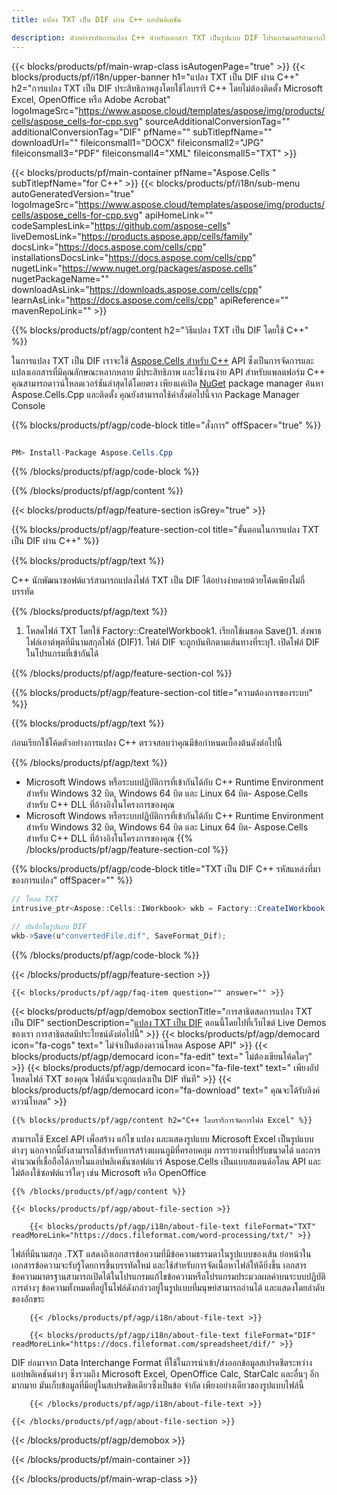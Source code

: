 ```yaml
---
title: แปลง TXT เป็น DIF ผ่าน C++ แอปพลิเคชัน 

description: ตัวอย่างรหัสการแปลง C++ สำหรับเอกสาร TXT เป็นรูปแบบ DIF โปรแกรมเมอร์สามารถใช้ซอร์สโค้ดนี้สำหรับการแปลงแบตช์ TXT เป็น DIF ภายในแอปพลิเคชัน C++ ใดๆ
---
```

{{< blocks/products/pf/main-wrap-class isAutogenPage="true" >}}
{{< blocks/products/pf/i18n/upper-banner h1="แปลง TXT เป็น DIF ผ่าน C++" h2="การแปลง TXT เป็น DIF ประสิทธิภาพสูงโดยใช้ไลบรารี C++ โดยไม่ต้องติดตั้ง Microsoft Excel, OpenOffice หรือ Adobe Acrobat" logoImageSrc="https://www.aspose.cloud/templates/aspose/img/products/cells/aspose_cells-for-cpp.svg" sourceAdditionalConversionTag="" additionalConversionTag="DIF" pfName="" subTitlepfName="" downloadUrl="" fileiconsmall1="DOCX" fileiconsmall2="JPG" fileiconsmall3="PDF" fileiconsmall4="XML" fileiconsmall5="TXT" >}}

{{< blocks/products/pf/main-container pfName="Aspose.Cells " subTitlepfName="for C++" >}}
{{< blocks/products/pf/i18n/sub-menu autoGeneratedVersion="true" logoImageSrc="https://www.aspose.cloud/templates/aspose/img/products/cells/aspose_cells-for-cpp.svg" apiHomeLink="" codeSamplesLink="https://github.com/aspose-cells" liveDemosLink="https://products.aspose.app/cells/family" docsLink="https://docs.aspose.com/cells/cpp" installationsDocsLink="https://docs.aspose.com/cells/cpp" nugetLink="https://www.nuget.org/packages/aspose.cells" nugetPackageName="" downloadAsLink="https://downloads.aspose.com/cells/cpp" learnAsLink="https://docs.aspose.com/cells/cpp" apiReference="" mavenRepoLink="" >}}

{{% blocks/products/pf/agp/content h2="วิธีแปลง TXT เป็น DIF โดยใช้ C++" %}}

 ในการแปลง TXT เป็น DIF เราจะใช้
 [Aspose.Cells สำหรับ C++](https://products.aspose.com/cells/cpp) 
 API ซึ่งเป็นการจัดการและแปลงเอกสารที่มีคุณลักษณะหลากหลาย มีประสิทธิภาพ และใช้งานง่าย API สำหรับแพลตฟอร์ม C++ คุณสามารถดาวน์โหลดเวอร์ชันล่าสุดได้โดยตรง เพียงแค่เปิด
 [NuGet](https://www.nuget.org/packages/aspose.cells) 
 package manager ค้นหา
 Aspose.Cells.Cpp 
 และติดตั้ง คุณยังสามารถใช้คำสั่งต่อไปนี้จาก Package Manager Console

{{% blocks/products/pf/agp/code-block title="สั่งการ" offSpacer="true" %}}

```cs

PM> Install-Package Aspose.Cells.Cpp


```

{{% /blocks/products/pf/agp/code-block %}}

{{% /blocks/products/pf/agp/content %}}

{{< blocks/products/pf/agp/feature-section isGrey="true" >}}

{{% blocks/products/pf/agp/feature-section-col title="ขั้นตอนในการแปลง TXT เป็น DIF ผ่าน C++" %}}

{{% blocks/products/pf/agp/text %}}

 C++ นักพัฒนาซอฟต์แวร์สามารถแปลงไฟล์ TXT เป็น DIF ได้อย่างง่ายดายด้วยโค้ดเพียงไม่กี่บรรทัด

{{% /blocks/products/pf/agp/text %}}

1. โหลดไฟล์ TXT โดยใช้ Factory::CreateIWorkbook1. เรียกใช้เมธอด Save()1. ส่งพาธไฟล์เอาต์พุตที่มีนามสกุลไฟล์ (DIF)1. ไฟล์ DIF จะถูกบันทึกตามเส้นทางที่ระบุ1. เปิดไฟล์ DIF ในโปรแกรมที่เข้ากันได้

{{% /blocks/products/pf/agp/feature-section-col %}}

{{% blocks/products/pf/agp/feature-section-col title="ความต้องการของระบบ" %}}

{{% blocks/products/pf/agp/text %}}

 ก่อนเรียกใช้โค้ดตัวอย่างการแปลง C++ ตรวจสอบว่าคุณมีข้อกำหนดเบื้องต้นดังต่อไปนี้

{{% /blocks/products/pf/agp/text %}}

- Microsoft Windows หรือระบบปฏิบัติการที่เข้ากันได้กับ C++ Runtime Environment สำหรับ Windows 32 บิต, Windows 64 บิต และ Linux 64 บิต- Aspose.Cells สำหรับ C++ DLL ที่อ้างอิงในโครงการของคุณ
- Microsoft Windows หรือระบบปฏิบัติการที่เข้ากันได้กับ C++ Runtime Environment สำหรับ Windows 32 บิต, Windows 64 บิต และ Linux 64 บิต- Aspose.Cells สำหรับ C++ DLL ที่อ้างอิงในโครงการของคุณ
{{% /blocks/products/pf/agp/feature-section-col %}}

{{% blocks/products/pf/agp/code-block title="TXT เป็น DIF C++ รหัสแหล่งที่มาของการแปลง" offSpacer="" %}}

```cs
// โหลด TXT
intrusive_ptr<Aspose::Cells::IWorkbook> wkb = Factory::CreateIWorkbook(u"sourceFile.txt");

// บันทึกในรูปแบบ DIF
wkb->Save(u"convertedFile.dif", SaveFormat_Dif);


```

{{% /blocks/products/pf/agp/code-block %}}

{{< /blocks/products/pf/agp/feature-section >}}

    {{< blocks/products/pf/agp/faq-item question="" answer="" >}}
 

<!-- aboutfile Starts -->

{{< blocks/products/pf/agp/demobox sectionTitle="การสาธิตสดการแปลง TXT เป็น DIF" sectionDescription="[แปลง TXT เป็น DIF](https://products.aspose.app/cells/conversion/txt-to-dif) ตอนนี้โดยไปที่เว็บไซต์ Live Demos ของเรา การสาธิตสดมีประโยชน์ดังต่อไปนี้" >}}
        {{< blocks/products/pf/agp/democard icon="fa-cogs" text=" ไม่จำเป็นต้องดาวน์โหลด Aspose API" >}}
        {{< blocks/products/pf/agp/democard icon="fa-edit" text=" ไม่ต้องเขียนโค้ดใดๆ" >}}
        {{< blocks/products/pf/agp/democard icon="fa-file-text" text=" เพียงอัปโหลดไฟล์ TXT ของคุณ ไฟล์นั้นจะถูกแปลงเป็น DIF ทันที" >}}
        {{< blocks/products/pf/agp/democard icon="fa-download" text=" คุณจะได้รับลิงค์ดาวน์โหลด" >}}

    {{% blocks/products/pf/agp/content h2="C++ ไลบรารีการจัดการไฟล์ Excel" %}}

 สามารถใช้ Excel API เพื่อสร้าง แก้ไข แปลง และแสดงรูปแบบ Microsoft Excel เป็นรูปแบบต่างๆ นอกจากนี้ยังสามารถใช้สำหรับการสร้างแผนภูมิที่ครอบคลุม การรายงานที่ปรับขนาดได้ และการคำนวณที่เชื่อถือได้ภายในแอปพลิเคชันซอฟต์แวร์ Aspose.Cells เป็นแบบสแตนด์อโลน API และไม่ต้องใช้ซอฟต์แวร์ใดๆ เช่น Microsoft หรือ OpenOffice  



    {{% /blocks/products/pf/agp/content %}}

    {{< blocks/products/pf/agp/about-file-section >}}

        {{< blocks/products/pf/agp/i18n/about-file-text fileFormat="TXT" readMoreLink="https://docs.fileformat.com/word-processing/txt/" >}}

ไฟล์ที่มีนามสกุล .TXT แสดงถึงเอกสารข้อความที่มีข้อความธรรมดาในรูปแบบของเส้น ย่อหน้าในเอกสารข้อความจะรับรู้โดยการขึ้นบรรทัดใหม่ และใช้สำหรับการจัดเนื้อหาไฟล์ให้ดียิ่งขึ้น เอกสารข้อความมาตรฐานสามารถเปิดได้ในโปรแกรมแก้ไขข้อความหรือโปรแกรมประมวลผลคำบนระบบปฏิบัติการต่างๆ ข้อความทั้งหมดที่อยู่ในไฟล์ดังกล่าวอยู่ในรูปแบบที่มนุษย์สามารถอ่านได้ และแสดงโดยลำดับของอักขระ

        {{< /blocks/products/pf/agp/i18n/about-file-text >}}

        {{< blocks/products/pf/agp/i18n/about-file-text fileFormat="DIF" readMoreLink="https://docs.fileformat.com/spreadsheet/dif/" >}}

DIF ย่อมาจาก Data Interchange Format ที่ใช้ในการนำเข้า/ส่งออกข้อมูลสเปรดชีตระหว่างแอปพลิเคชันต่างๆ ซึ่งรวมถึง Microsoft Excel, OpenOffice Calc, StarCalc และอื่นๆ อีกมากมาย มันเก็บข้อมูลที่มีอยู่ในสเปรดชีตเดียวซึ่งเป็นข้อ จำกัด เพียงอย่างเดียวของรูปแบบไฟล์นี้

        {{< /blocks/products/pf/agp/i18n/about-file-text >}}

    {{< /blocks/products/pf/agp/about-file-section >}}

{{< /blocks/products/pf/agp/demobox >}}

<!-- aboutfile Ends -->



{{< /blocks/products/pf/main-container >}}
    
{{< /blocks/products/pf/main-wrap-class >}}
